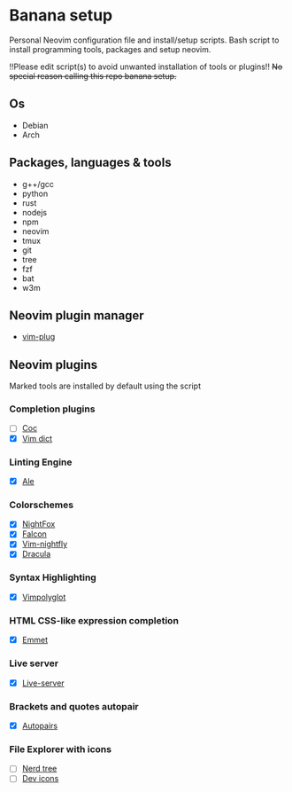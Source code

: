 # Banana setup
Personal Neovim configuration file and install/setup scripts. 
Bash script to install programming tools, packages and setup neovim.

!!Please edit script(s) to avoid unwanted installation of tools or plugins!!
~~No special reason calling this repo banana setup.~~


## Os
- Debian
- Arch

## Packages, languages & tools
- g++/gcc
- python
- rust
- nodejs
- npm
- neovim
- tmux
- git
- tree
- fzf
- bat
- w3m

## Neovim plugin manager
- [vim-plug](https://github.com/junegunn/vim-plug)

## Neovim plugins
Marked tools are installed by default using the script
### Completion plugins
- [ ] [Coc](https://github.com/neoclide/coc.nvim)
- [x] [Vim dict](https://github.com/skywind3000/vim-auto-popmenu)
### Linting Engine
- [x] [Ale](https://github.com/dense-analysis/ale)
### Colorschemes 
- [x] [NightFox](https://github.com/EdenEast/nightfox.nvim)
- [x] [Falcon](https://github.com/fenetikm/falcon)
- [x] [Vim-nightfly](https://github.com/bluz71/vim-nightfly-guicolors)
- [x] [Dracula](https://github.com/dracula/vim)
### Syntax Highlighting
- [x] [Vimpolyglot](https://github.com/sheerun/vim-polyglot)
### HTML CSS-like expression completion
- [x] [Emmet](https://github.com/mattn/emmet-vim)
### Live server
- [x] [Live-server](https://github.com/manzeloth/live-server)
### Brackets and quotes autopair
- [x] [Autopairs](https://github.com/jiangmiao/auto-pairs)
### File Explorer with icons
- [ ] [Nerd tree](https://github.com/scrooloose/nerdtree-project-plugin)
- [ ] [Dev icons](https://github.com/ryanoasis/vim-devicons)
